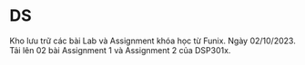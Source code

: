 # DS
Kho lưu trữ các bài  Lab và Assignment khóa học từ Funix.
Ngày 02/10/2023.
Tải lên 02 bài Assignment 1 và Assignment 2 của DSP301x.
